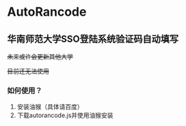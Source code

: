# AutoRancode

## 华南师范大学SSO登陆系统验证码自动填写

~~未来或许会更新其他大学~~

~~目前还无法使用~~

### 如何使用？

1. 安装油猴（具体请百度）
2. 下载autorancode.js并使用油猴安装
